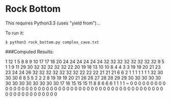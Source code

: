 Rock Bottom
===========

This requires Python3.3 (uses "yield from")...

To run it:

    $ python3 rock_bottom.py complex_cave.txt

###Computed Results:

1 12 1 5 8 8 9 10 17 17 18 20 24 24 24 24 24 24 32 32 32 32 32 32 32 32 9 5 1 1 9 11 29 30 32 32 32 32 32 22 20 19 18 13 10 10 8 4 4 3 3 19 19 20 21 23 23 24 24 26 32 32 32 32 32 32 32 22 22 22 21 21 21 6 6 2 1 1 1 1 1 1 1 32 30 30 30 8 8 5 5 2 2 2 8 19 19 19 20 21 26 26 27 28 28 29 29 30 30 30 30 30 30 30 30 30 30 30 30 30 17 16 15 15 15 11 8 8 6 6 6 1 1 1 1 ~ 0 0 0 0 0 0 0 0 0 0 0 0 0 0 0 0 0 0 0 0 0 0 0 0 0 0 0 0 0 0 0 0 0 0 0 0 0 0 0 0 0 0 0 0 0 0 0 0 0 0 0 0 0 0 0 0 0 0 0 0 0 
